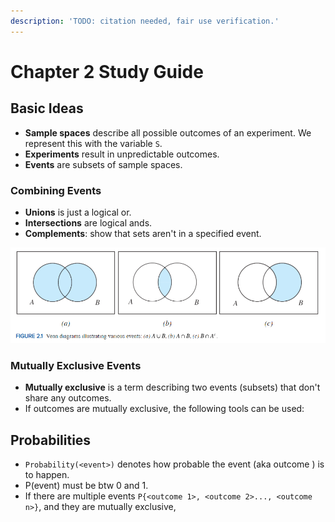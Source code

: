 ```yaml
---
description: 'TODO: citation needed, fair use verification.'
---
```


# Chapter 2 Study Guide

## Basic Ideas

* **Sample spaces** describe all possible outcomes of an experiment. We represent this with the variable `S`.&#x20;
* **Experiments** result in unpredictable outcomes.
* **Events** are subsets of sample spaces.

### Combining Events

* **Unions** is just a logical or.
* **Intersections** are logical ands.
* **Complements**: show that sets aren't in a specified event.

![Illustration of unions, intersections, and complements. (Source: Navidi)](<../../../.gitbook/assets/image (643).png>)

### Mutually Exclusive Events

* **Mutually exclusive** is a term describing two events (subsets) that don't share any outcomes.
* If outcomes are mutually exclusive, the following tools can be used:

## Probabilities

* `Probability(<event>)` denotes how probable the event (aka outcome ) is to happen.
* P(event) must be btw 0 and 1.
* If there are multiple events `P{<outcome 1>, <outcome 2>..., <outcome n>}`, and they are mutually exclusive,&#x20;
